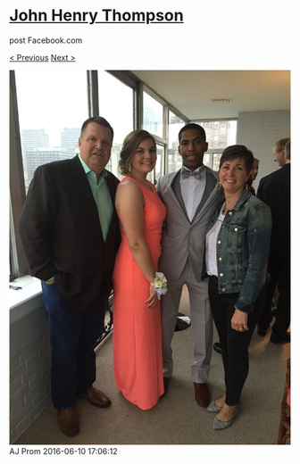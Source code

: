 # [John Henry Thompson](../README.md)
post Facebook.com

[< Previous](2016-06-10-6.md) [Next >](2016-06-10-8.md)

[![](../media/2016-06-10/AJ-Prom-5.jpg)](../README.md)
AJ Prom
2016-06-10 17:06:12